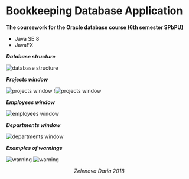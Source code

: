# Bookkeeping Database Application
__The coursework for the Oracle database course (6th semester SPbPU)__

- Java SE 8
- JavaFX


**_Database structure_**

![database structure](https://cldup.com/-NqDHjSCJl-3000x3000.png)


**_Projects window_**

![projects window](https://cldup.com/z6-GnFxpb6.png) !![projects window](https://cldup.com/POmGWZmGIM.png)



**_Employees window_**

![employees window](https://cldup.com/t_8D6RZo9x.png)



**_Departments window_**

![departments window](https://cldup.com/Y3TCzeb66U.png)



**_Examples of warnings_**

![warning](https://cldup.com/vGkcTM4tzg.png) ![warning](https://cldup.com/ApsszGOPyZ.png)

<p align="center">
  <i>Zelenova Daria 2018</i><br>
</p>
